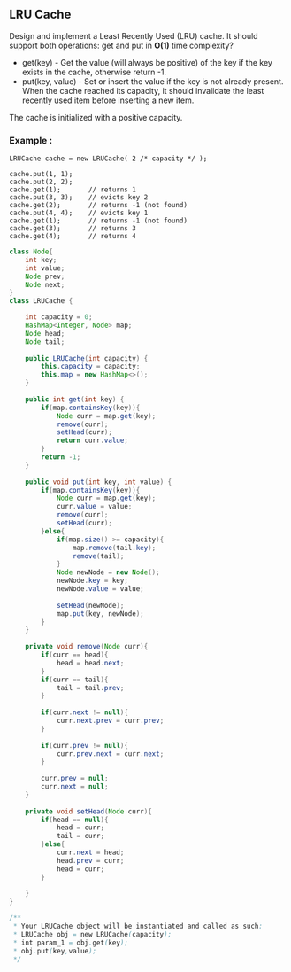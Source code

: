 ## LRU Cache 

Design and implement a Least Recently Used (LRU) cache. It should support both operations: get and put in **O(1)** time complexity?

* get(key) - Get the value (will always be positive) of the key if the key exists in the cache, otherwise return -1.
* put(key, value) - Set or insert the value if the key is not already present. When the cache reached its capacity, it should invalidate the least recently used item before inserting a new item.

The cache is initialized with a positive capacity.


### Example :
```
LRUCache cache = new LRUCache( 2 /* capacity */ );

cache.put(1, 1);
cache.put(2, 2);
cache.get(1);       // returns 1
cache.put(3, 3);    // evicts key 2
cache.get(2);       // returns -1 (not found)
cache.put(4, 4);    // evicts key 1
cache.get(1);       // returns -1 (not found)
cache.get(3);       // returns 3
cache.get(4);       // returns 4
```



```java
class Node{
    int key;
    int value;
    Node prev;
    Node next;
}
class LRUCache {

    int capacity = 0;
    HashMap<Integer, Node> map;
    Node head;
    Node tail;
    
    public LRUCache(int capacity) {
        this.capacity = capacity;
        this.map = new HashMap<>();
    }
    
    public int get(int key) {
        if(map.containsKey(key)){
            Node curr = map.get(key);
            remove(curr);
            setHead(curr);
            return curr.value;
        }
        return -1;
    }
    
    public void put(int key, int value) {
        if(map.containsKey(key)){
            Node curr = map.get(key);
            curr.value = value;
            remove(curr);
            setHead(curr);
        }else{
            if(map.size() >= capacity){
                map.remove(tail.key);
                remove(tail);
            }
            Node newNode = new Node();
            newNode.key = key;
            newNode.value = value;
            
            setHead(newNode);
            map.put(key, newNode);
        }
    }
    
    private void remove(Node curr){
        if(curr == head){
            head = head.next;
        }
        if(curr == tail){
            tail = tail.prev;
        }
        
        if(curr.next != null){
            curr.next.prev = curr.prev;
        }
        
        if(curr.prev != null){
            curr.prev.next = curr.next;   
        }
        
        curr.prev = null;
        curr.next = null;
    }
    
    private void setHead(Node curr){
        if(head == null){
            head = curr;
            tail = curr;
        }else{
            curr.next = head;
            head.prev = curr;
            head = curr;
        }
        
    }
}

/**
 * Your LRUCache object will be instantiated and called as such:
 * LRUCache obj = new LRUCache(capacity);
 * int param_1 = obj.get(key);
 * obj.put(key,value);
 */
```  
